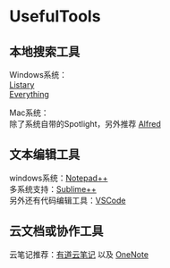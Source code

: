 # UsefulTools
## 本地搜索工具
Windows系统：<br>
[Listary](https://www.listary.com/) <br>
[Everything](https://www.voidtools.com/) <br>

Mac系统：<br>
除了系统自带的Spotlight，另外推荐 [Alfred](https://www.alfredapp.com/)<br>

## 文本编辑工具
windows系统：[Notepad++](https://notepad-plus-plus.org/)<br>
多系统支持：[Sublime++](https://www.sublimetext.com/)<br>
另外还有代码编辑工具：[VSCode](https://code.visualstudio.com/)

## 云文档或协作工具
云笔记推荐：[有道云笔记](https://note.youdao.com/) 以及 [OneNote](https://products.office.com/zh-CN/onenote)